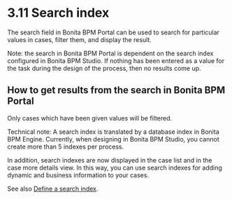 # 3.11 Search index

The search field in Bonita BPM Portal can be used to search for particular values in cases, filter them, and display the result.

Note: the search in Bonita BPM Portal is dependent on the search index configured in Bonita BPM Studio. If nothing has been entered as a value for the task during the design of the process, then no results come up.

## How to get results from the search in Bonita BPM Portal

Only cases which have been given values will be filtered.

Technical note: A search index is translated by a database index in Bonita BPM Engine. Currently, when designing in Bonita BPM Studio, you cannot create more than 5 indexes per process.

In addition, search indexes are now displayed in the case list and in the case more details view. In this way, you can use search indexes for adding dynamic and business information to your cases.

See also [Define a search index](define-a-search-index.md).